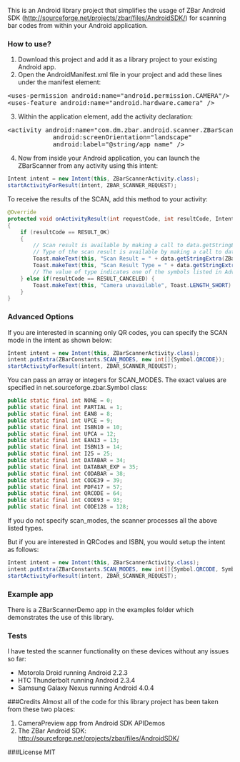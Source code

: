 This is an Android library project that simplifies the usage of ZBar Android SDK (http://sourceforge.net/projects/zbar/files/AndroidSDK/) for scanning bar codes from within your Android application.

### How to use?

1. Download this project and add it as a library project to your existing Android app.
2. Open the AndroidManifest.xml file in your project and add these lines under the manifest element:
<pre>
&lt;uses-permission android:name="android.permission.CAMERA"/&gt;
&lt;uses-feature android:name="android.hardware.camera" /&gt;
</pre>
3. Within the application element, add the activity declaration:
<pre>
&lt;activity android:name="com.dm.zbar.android.scanner.ZBarScannerActivity"
            android:screenOrientation="landscape"
            android:label="@string/app_name" /&gt;
</pre>
4. Now from inside your Android application, you can launch the ZBarScanner from any activity using this intent:

```java
Intent intent = new Intent(this, ZBarScannerActivity.class);
startActivityForResult(intent, ZBAR_SCANNER_REQUEST);
```

To receive the results of the SCAN, add this method to your activity:

```java
@Override
protected void onActivityResult(int requestCode, int resultCode, Intent data)
{    
    if (resultCode == RESULT_OK) 
    {
        // Scan result is available by making a call to data.getStringExtra(ZBarConstants.SCAN_RESULT)
        // Type of the scan result is available by making a call to data.getStringExtra(ZBarConstants.SCAN_RESULT_TYPE)
        Toast.makeText(this, "Scan Result = " + data.getStringExtra(ZBarConstants.SCAN_RESULT), Toast.LENGTH_SHORT).show();
        Toast.makeText(this, "Scan Result Type = " + data.getStringExtra(ZBarConstants.SCAN_RESULT_TYPE), Toast.LENGTH_SHORT).show();
        // The value of type indicates one of the symbols listed in Advanced Options below.
    } else if(resultCode == RESULT_CANCELED) {
        Toast.makeText(this, "Camera unavailable", Toast.LENGTH_SHORT).show();
    }
}
```  

### Advanced Options
If you are interested in scanning only QR codes, you can specify the SCAN mode in the intent as shown below:
```java
Intent intent = new Intent(this, ZBarScannerActivity.class);
intent.putExtra(ZBarConstants.SCAN_MODES, new int[]{Symbol.QRCODE});
startActivityForResult(intent, ZBAR_SCANNER_REQUEST);
```

You can pass an array or integers for SCAN_MODES. The exact values are specified in net.sourceforge.zbar.Symbol class:
```java
public static final int NONE = 0;
public static final int PARTIAL = 1;
public static final int EAN8 = 8;
public static final int UPCE = 9;
public static final int ISBN10 = 10;
public static final int UPCA = 12;
public static final int EAN13 = 13;
public static final int ISBN13 = 14;
public static final int I25 = 25;
public static final int DATABAR = 34;
public static final int DATABAR_EXP = 35;
public static final int CODABAR = 38;
public static final int CODE39 = 39;
public static final int PDF417 = 57;
public static final int QRCODE = 64;
public static final int CODE93 = 93;
public static final int CODE128 = 128;
```

If you do not specify scan_modes, the scanner processes all the above listed types.

But if you are interested in QRCodes and ISBN, you would setup the intent as follows:
```java
Intent intent = new Intent(this, ZBarScannerActivity.class);
intent.putExtra(ZBarConstants.SCAN_MODES, new int[]{Symbol.QRCODE, Symbol.ISBN10, Symbol.ISBN13});
startActivityForResult(intent, ZBAR_SCANNER_REQUEST);
```

### Example app
There is a ZBarScannerDemo app in the examples folder which demonstrates the use of this library.

### Tests
I have tested the scanner functionality on these devices without any issues so far:
* Motorola Droid running Android 2.2.3
* HTC Thunderbolt running Android 2.3.4
* Samsung Galaxy Nexus running Android 4.0.4

###Credits
Almost all of the code for this library project has been taken from these two places:

1. CameraPreview app from Android SDK APIDemos 
2. The ZBar Android SDK: http://sourceforge.net/projects/zbar/files/AndroidSDK/

###License
MIT




